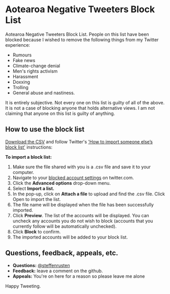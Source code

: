 # Aotearoa Negative Tweeters Block List
Aotearoa Negative Tweeters Block List. People on this list have been blocked because I wished to remove the following things from my Twitter experience: 

- Rumours
- Fake news 
- Climate-change denial
- Men's rights activism 
- Harassment
- Doxxing
- Trolling
- General abuse and nastiness. 

It is entirely subjective. Not every one on this list is guilty of all of the above. It is not a case of blocking anyone that holds alternative views. I am not claiming that anyone on this list is guilty of anything. 

## How to use the block list

[Download the CSV](https://github.com/nzstefinitely/nzatr-blocklist/blob/master/nzatr_blocklist_20180509.csv) and follow Twitter's ['How to import someone else’s block list'](https://help.twitter.com/en/using-twitter/advanced-twitter-block-options) instructions: 

**To import a block list:**

1. Make sure the file shared with you is a .csv file and save it to your computer.
2. Navigate to your [blocked account settings](https://twitter.com/settings/blocked) on twitter.com.
3. Click the **Advanced options** drop-down menu.
4. Select **Import a list.**
5. In the pop-up, click on **Attach a file** to upload and find the .csv file. Click Open to import the list.
6. The file name will be displayed when the file has been successfully imported.
7. Click **Preview**. The list of the accounts will be displayed. You can uncheck any accounts you do not wish to block (accounts that you currently follow will be automatically unchecked).
8. Click **Block** to confirm.
9. The imported accounts will be added to your block list.

## Questions, feedback, appeals, etc.

- **Questions:** [@steffenrusten](https://twitter.com/steffenrusten)
- **Feedback:** leave a comment on the github. 
- **Appeals:** You're on here for a reason so please leave me alone

Happy Tweeting.
